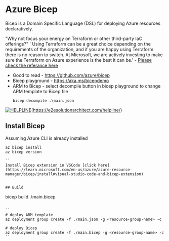 # Azure Bicep

Bicep is a Domain Specific Language (DSL) for deploying Azure resources declaratively.

 "Why not focus your energy on Terraform or other third-party IaC offerings?"
' Using Terraform can be a great choice depending on the requirements of the organization, and if you are happy using Terraform there is no reason to switch. At Microsoft, we are actively investing to make sure the Terraform on Azure experience is the best it can be.' - [Please check the referance here](https://github.com/azure/bicep/#faq)


- Good to read - https://github.com/azure/bicep
- Bicep playground - https://aka.ms/bicepdemo
- ARM to Bicep - select decompile button in bicep playground to change ARM template to Bicep file
  ```
  bicep decompile .\main.json
  ```

[![HELPLINE](https://github.com/e2eSolutionArchitect/academy/assets/8308302/3b85acaf-50f5-4a4f-850d-46216de108af)](Helpline)(https://e2esolutionarchitect.com/helpline/)


## Install Bicep
Assuming Azure CLI is already installed

```
az bicep install
az bicep version

``
Install Bicep extension in VSCode [click here](https://learn.microsoft.com/en-us/azure/azure-resource-manager/bicep/install#visual-studio-code-and-bicep-extension)


## Build
```
bicep build .\main.bicep
```

``
# deploy ARM template
az deployment group create -f ./main.json -g <resource-group-name> -c

# deploy Bicep
az deployment group create -f ./main.bicep -g <resource-group-name> -c
``

